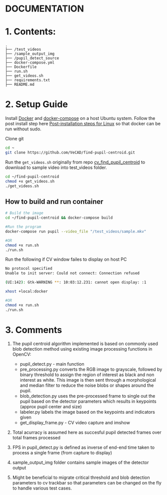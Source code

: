 DOCUMENTATION
=============
# 1. Contents:
```
.
├── /test_videos
├── /sample_output_img
├── /pupil_detect_source
├── docker-compose.yml
├── Dockerfile
├── run.sh
├── get_videos.sh
├── requirements.txt
├── README.md
```

# 2. Setup Guide

Install [Docker](https://docs.docker.com/engine/install/ubuntu/) and [docker-compose](https://docs.docker.com/compose/install/) on a host Ubuntu system. Follow the post install step here [Post-installation steps for Linux](https://docs.docker.com/engine/install/linux-postinstall/)
so that docker can be run without sudo.

Clone git
```sh
cd ~
git clone https://github.com/VeCAD/find-pupil-centroid.git
```

Run the `get_videos.sh` originally from repo [cv_find_pupil_centroid](https://github.com/lackdaz/cv_find_pupil_centroid) to download to sample video into test_videos folder.
```sh
cd ~/find-pupil-centroid
chmod +x get_videos.sh
./get_videos.sh
```

## How to build and run container
```sh
# Build the image
cd ~/find-pupil-centroid && docker-compose build

#Run the program
docker-compose run pupil --video_file "/test_videos/sample.mkv"

#OR
chmod +x run.sh
./run.sh
```

Run the following if CV window failes to display on host PC
```sh
No protocol specified
Unable to init server: Could not connect: Connection refused

(UI:142): Gtk-WARNING **: 10:03:12.231: cannot open display: :1

xhost +local:docker

#OR
chmod +x run.sh
./run.sh
```

# 3. Comments
1. The pupil centroid algorithm implemented is based on commonly used blob detection method using 
   existing image processing functions in OpenCV:
   * pupil_detect.py - main function
   * pre_processing.py converts the RGB image to grayscale, followed by binary threshold to assign 
     the region of interest as black and non interest as white. This image is then sent through a 
     morphological and median filter to reduce the noise blobs or shapes around the pupil.
   * blob_detection.py uses the pre-processed frame to single out the pupil based on the detector
     parameters which results in keypoints (approx pupil center and size)
   * labeler.py labels the image based on the keypoints and indicators given
   * get_display_frame.py - CV video capture and imshow
   
2. Total acurracy is assumed here as succesful pupil detected frames over total frames processed

3. FPS in pupil_detect.py is defined as inverse of end-end time taken to process a single frame (from capture to display)

4. sample_output_img folder contains sample images of the detector output

5. Might be beneficial to migrate critical threshold and blob detection parameters to cv trackbar so that parameters can 
   be changed on the fly to handle various test cases.
